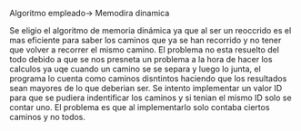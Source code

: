 Algoritmo empleado-> Memodira dinamica

Se eligio el algoritmo de memoria dinámica ya que al ser un reoccrido es el mas eficiente para saber los caminos que ya se han recorrido y no tener que volver a recorrer el mismo camino.
El problema no esta resuelto del todo debido a que se nos presneta un problema a la hora de hacer los calculos ya uqe cuando un camino se se separa y luego lo junta, el programa lo cuenta como caminos disntintos haciendo que los resultados
sean mayores de lo que deberian ser. Se intento implementar un valor ID para que se pudiera indentificar los caminos y si tenian el mismo ID solo se contar uno. El problema es que al implementarlo solo contaba ciertos caminos y no todos.
